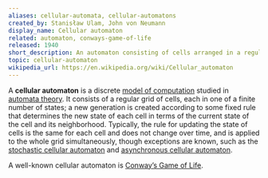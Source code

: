 ```yaml
---
aliases: cellular-automata, cellular-automatons
created_by: Stanisław Ulam, John von Neumann
display_name: Cellular automaton
related: automaton, conways-game-of-life
released: 1940
short_description: An automaton consisting of cells arranged in a regular grid. A new generation of cells is created with an associated rule.
topic: cellular-automaton
wikipedia_url: https://en.wikipedia.org/wiki/Cellular_automaton
---
```

A **cellular automaton** is a discrete [model of computation](https://en.wikipedia.org/wiki/Model_of_computation) studied in [automata theory](https://en.wikipedia.org/wiki/Automata_theory).
It consists of a regular grid of cells, each in one of a finite number of states; a new generation is created according to some fixed rule that determines the new state of each cell in terms of the current state of the cell and its neighborhood.
Typically, the rule for updating the state of cells is the same for each cell and does not change over time, and is applied to the whole grid simultaneously, though exceptions are known, such as the [stochastic cellular automaton](https://en.wikipedia.org/wiki/Stochastic_cellular_automaton) and [asynchronous cellular automaton](https://en.wikipedia.org/wiki/Asynchronous_cellular_automaton).

A well-known cellular automaton is [Conway’s Game of Life](https://github.com/topics/conways-game-of-life).
